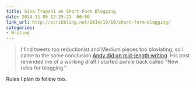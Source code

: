 ```yaml
---
title: Gina Trapani on Short-Form Blogging
date: 2014-11-05 12:25:21 -06:00
link_url: http://scribbling.net/2014/10/16/short-form-blogging/
categories:
- Writing
---
```


> I find tweets too reductionist and Medium pieces too bloviating, so I came to the same conclusion [Andy did on mid-length writing](http://waxy.org/2014/10/middling/). His post reminded me of a working draft I started awhile back called "New rules for blogging."

Rules I plan to follow too.
